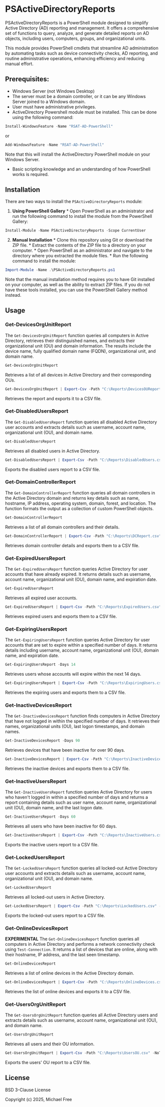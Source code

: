 # PSActiveDirectoryReports

PSActiveDirectoryReports is a PowerShell module designed to simplify Active Directory (AD) reporting and management. It offers a comprehensive set of functions to query, analyze, and generate detailed reports on AD objects, including users, computers, groups, and organizational units.

This module provides PowerShell cmdlets that streamline AD administration by automating tasks such as device connectivity checks, AD reporting, and routine administrative operations, enhancing efficiency and reducing manual effort.

## Prerequisites:

* Windows Server (not Windows Desktop)
* The server must be a domain controller, or it can be any Windows Server joined to a Windows domain.
* User must have administrative privileges.
* ActiveDirectory Powershell module must be installed. This can be done using the following command:
```powershell
Install-WindowsFeature -Name "RSAT-AD-PowerShell"
```
or
```powershell
Add-WindowsFeature -Name "RSAT-AD-PowerShell"
```
Note that this will install the ActiveDirectory PowerShell module on your Windows Server.

* Basic scripting knowledge and an understanding of how PowerShell works is required.

## Installation

There are two ways to install the `PSActiveDirectoryReports` module:

1. **Using PowerShell Gallery**
        * Open PowerShell as an administrator and run the following command to install the module from the PowerShell Gallery:
```powershell
Install-Module -Name PSActiveDirectoryReports -Scope CurrentUser
```
2. **Manual Installation**
        * Clone this repository using Git or download the ZIP file.
        * Extract the contents of the ZIP file to a directory on your computer.
        * Open PowerShell as an administrator and navigate to the directory where you extracted the module files.
        * Run the following command to install the module:
```powershell
Import-Module -Name .\PSActiveDirectoryReports.ps1
```
Note that the manual installation method requires you to have Git installed on your computer, as well as the ability to extract ZIP files. If you do not have these tools installed, you can use the PowerShell Gallery method instead.

## Usage

### Get-DevicesOrgUnitReport
The `Get-DevicesOrgUnitReport` function queries all computers in Active Directory, retrieves their distinguished names, and extracts their organizational unit (OU) and domain information. The results include the device name, fully qualified domain name (FQDN), organizational unit, and domain name.

```powershell
Get-DevicesOrgUnitReport
```
Retrieves a list of all devices in Active Directory and their corresponding OUs.

```powershell
Get-DevicesOrgUnitReport | Export-Csv -Path "C:\Reports\DevicesOUReport.csv" -NoTypeInformation
```
Retrieves the report and exports it to a CSV file.

### Get-DisabledUsersReport
The `Get-DisabledUsersReport` function queries all disabled Active Directory user accounts and extracts details such as username, account name, organizational unit (OU), and domain name.

```powershell
Get-DisabledUsersReport
```
Retrieves all disabled users in Active Directory.

```powershell
Get-DisabledUsersReport | Export-Csv -Path "C:\Reports\DisabledUsers.csv" -NoTypeInformation
```
Exports the disabled users report to a CSV file.

### Get-DomainControllerReport
The `Get-DomainControllerReport` function queries all domain controllers in the Active Directory domain and returns key details such as name, hostname, IP address, operating system, domain, forest, and location. The function formats the output as a collection of custom PowerShell objects.

```powershell
Get-DomainControllerReport
```
Retrieves a list of all domain controllers and their details.

```powershell
Get-DomainControllerReport | Export-Csv -Path "C:\Reports\DCReport.csv" -NoTypeInformation
```
Retrieves domain controller details and exports them to a CSV file.

### Get-ExpiredUsersReport
The `Get-ExpiredUsersReport` function queries Active Directory for user accounts that have already expired. It returns details such as username, account name, organizational unit (OU), domain name, and expiration date.

```powershell
Get-ExpiredUsersReport
```
Retrieves all expired user accounts.

```powershell
Get-ExpiredUsersReport | Export-Csv -Path "C:\Reports\ExpiredUsers.csv" -NoTypeInformation
```
Retrieves expired users and exports them to a CSV file.

### Get-ExpiringUsersReport
The `Get-ExpiringUsersReport` function queries Active Directory for user accounts that are set to expire within a specified number of days. It returns details including username, account name, organizational unit (OU), domain name, and expiration date.

```powershell
Get-ExpiringUsersReport -Days 14
```
Retrieves users whose accounts will expire within the next 14 days.

```powershell
Get-ExpiringUsersReport | Export-Csv -Path "C:\Reports\ExpiringUsers.csv" -NoTypeInformation
```
Retrieves the expiring users and exports them to a CSV file.

### Get-InactiveDevicesReport
The `Get-InactiveDevicesReport` function finds computers in Active Directory that have not logged in within the specified number of days. It retrieves their names, organizational units (OU), last logon timestamps, and domain names.

```powershell
Get-InactiveDevicesReport -Days 90
```
Retrieves devices that have been inactive for over 90 days.

```powershell
Get-InactiveDevicesReport | Export-Csv -Path "C:\Reports\InactiveDevices.csv" -NoTypeInformation
```
Retrieves the inactive devices and exports them to a CSV file.

### Get-InactiveUsersReport
The `Get-InactiveUsersReport` function queries Active Directory for users who haven't logged in within a specified number of days and returns a report containing details such as user name, account name, organizational unit (OU), domain name, and the last logon date.

```powershell
Get-InactiveUsersReport -Days 60
```
Retrieves all users who have been inactive for 60 days.

```powershell
Get-InactiveUsersReport | Export-Csv -Path "C:\Reports\InactiveUsers.csv" -NoTypeInformation
```
Exports the inactive users report to a CSV file.

### Get-LockedUsersReport
The `Get-LockedUsersReport` function queries all locked-out Active Directory user accounts and extracts details such as username, account name, organizational unit (OU), and domain name.

```powershell
Get-LockedUsersReport
```
Retrieves all locked-out users in Active Directory.

```powershell
Get-LockedUsersReport | Export-Csv -Path "C:\Reports\LockedUsers.csv" -NoTypeInformation
```
Exports the locked-out users report to a CSV file.

### Get-OnlineDevicesReport
**EXPERIMENTAL** The `Get-OnlineDevicesReport` function queries all computers in Active Directory and performs a network connectivity check using `Test-Connection`. It returns a list of devices that are online, along with their hostname, IP address, and the last seen timestamp.

```powershell
Get-OnlineDevicesReport
```
Retrieves a list of online devices in the Active Directory domain.

```powershell
Get-OnlineDevicesReport | Export-Csv -Path "C:\Reports\OnlineDevices.csv" -NoTypeInformation
```
Retrieves the list of online devices and exports it to a CSV file.

### Get-UsersOrgUnitReport
The `Get-UsersOrgUnitReport` function queries all Active Directory users and extracts details such as username, account name, organizational unit (OU), and domain name.

```powershell
Get-UsersOrgUnitReport
```
Retrieves all users and their OU information.

```powershell
Get-UsersOrgUnitReport | Export-Csv -Path "C:\Reports\UsersOU.csv" -NoTypeInformation
```
Exports the users' OU report to a CSV file.

## License
BSD 3-Clause License

Copyright (c) 2025, Michael Free


